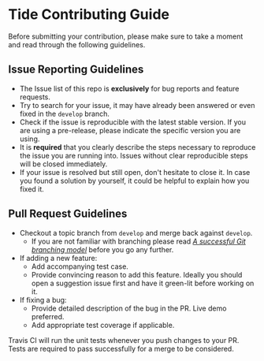 # Tide Contributing Guide

Before submitting your contribution, please make sure to take a moment and read through the following guidelines.

## Issue Reporting Guidelines

- The Issue list of this repo is **exclusively** for bug reports and feature requests.
- Try to search for your issue, it may have already been answered or even fixed in the `develop` branch.
- Check if the issue is reproducible with the latest stable version. If you are using a pre-release, please indicate the specific version you are using.
- It is **required** that you clearly describe the steps necessary to reproduce the issue you are running into. Issues without clear reproducible steps will be closed immediately.
- If your issue is resolved but still open, don't hesitate to close it. In case you found a solution by yourself, it could be helpful to explain how you fixed it.

## Pull Request Guidelines

- Checkout a topic branch from `develop` and merge back against `develop`.
    - If you are not familiar with branching please read [_A successful Git branching model_](http://nvie.com/posts/a-successful-git-branching-model/) before you go any further.
- If adding a new feature:
    - Add accompanying test case.
    - Provide convincing reason to add this feature. Ideally you should open a suggestion issue first and have it green-lit before working on it.
- If fixing a bug:
    - Provide detailed description of the bug in the PR. Live demo preferred.
    - Add appropriate test coverage if applicable.

Travis CI will run the unit tests whenever you push changes to your PR. Tests are required to pass successfully for a merge to be considered.
